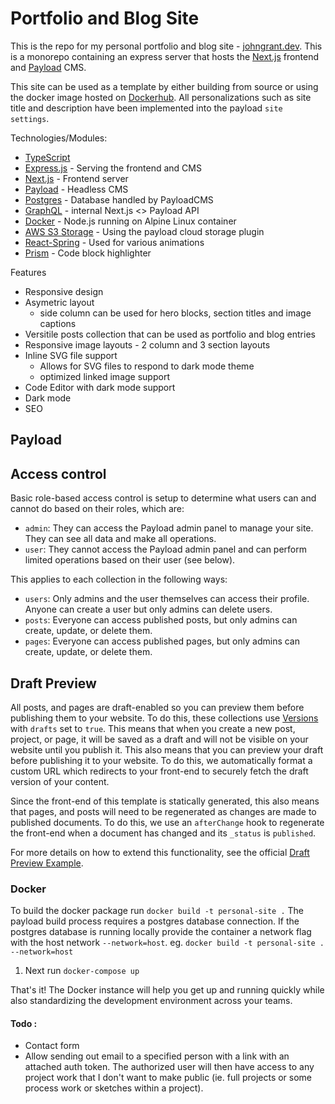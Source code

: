 # Portfolio and Blog Site

This is the repo for my personal portfolio and blog site - [johngrant.dev](https://johngrant.dev).
This is a monorepo containing an express server that hosts the [Next.js](https://nextjs.org) frontend and [Payload](https://payloadcms.com) CMS.

This site can be used as a template by either building from source or using the docker image hosted on [Dockerhub](https://hub.docker.com/r/johngrantdev/personal-site). All personalizations such as site title and description have been implemented into the payload `site settings`.

Technologies/Modules:
- [TypeScript](https://www.typescriptlang.org)
- [Express.js]() - Serving the frontend and CMS
- [Next.js](https://nextjs.org) - Frontend server
- [Payload](https://payloadcms.com) - Headless CMS
- [Postgres]() - Database handled by PayloadCMS
- [GraphQL](https://graphql.org) - internal Next.js <> Payload API
- [Docker](https://docker.com) - Node.js running on Alpine Linux container
- [AWS S3 Storage]() - Using the payload cloud storage plugin
- [React-Spring]() - Used for various animations
- [Prism]() - Code block highlighter

Features
- Responsive design
- Asymetric layout
  - side column can be used for hero blocks, section titles and image captions
- Versitile posts collection that can be used as portfolio and blog entries
- Responsive image layouts - 2 column and 3 section layouts
- Inline SVG file support
  - Allows for SVG files to respond to dark mode theme
  - optimized linked image support
- Code Editor with dark mode support
- Dark mode
- SEO

## Payload



## Access control

Basic role-based access control is setup to determine what users can and cannot do based on their roles, which are:

- `admin`: They can access the Payload admin panel to manage your site. They can see all data and make all operations.
- `user`: They cannot access the Payload admin panel and can perform limited operations based on their user (see below).

This applies to each collection in the following ways:

- `users`: Only admins and the user themselves can access their profile. Anyone can create a user but only admins can delete users.
- `posts`: Everyone can access published posts, but only admins can create, update, or delete them. 
- `pages`: Everyone can access published pages, but only admins can create, update, or delete them.

## Draft Preview

All posts, and pages are draft-enabled so you can preview them before publishing them to your website. To do this, these collections use [Versions](https://payloadcms.com/docs/configuration/collections#versions) with `drafts` set to `true`. This means that when you create a new post, project, or page, it will be saved as a draft and will not be visible on your website until you publish it. This also means that you can preview your draft before publishing it to your website. To do this, we automatically format a custom URL which redirects to your front-end to securely fetch the draft version of your content.

Since the front-end of this template is statically generated, this also means that pages, and posts will need to be regenerated as changes are made to published documents. To do this, we use an `afterChange` hook to regenerate the front-end when a document has changed and its `_status` is `published`.

For more details on how to extend this functionality, see the official [Draft Preview Example](https://github.com/payloadcms/payload/tree/main/examples/draft-preview).


### Docker

To build the docker package run
`docker build -t personal-site .`
The payload build process requires a postgres database connection.
If the postgres database is running locally provide the container a network flag with the host network `--network=host`.
eg. `docker build -t personal-site . --network=host`
1. Next run `docker-compose up`

That's it! The Docker instance will help you get up and running quickly while also standardizing the development environment across your teams.

#### Todo :
- Contact form
- Allow sending out email to a specified person with a link with an attached auth token. The authorized user will then have access to any project work that I don't want to make public (ie. full projects or some process work or sketches within a project).
